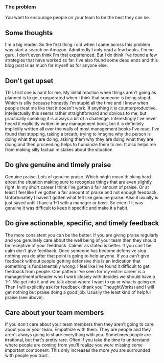 ### The problem
You want to encourage people on your team to be the best they can be.

## Some thoughts
I'm a big reader.
So the first thing I did when I came across this problem was start a search on Amazon.
Admittedly I only read a few books.
I'm no guru.
I don't even think I'm that experienced.
But I do think I've found a few strategies that have worked so far.
I've also found some dead ends and this blog post is as much for myself as for anyone else.

## Don't get upset
This first one is hard for me.
My initial reaction when things aren't going as planned is to get exasperated when I think that someone is being stupid.
Which is silly because honestly I'm stupid all the time and I know when people treat me like that it doesn't work.
If anything it is counterproductive.
Intellectually this seems rather straightforward and obvious to me, but practically speaking it is always a bit of a challenge.
Interestingly I've never heard it explicitly written in any management book, but it is definitely implicitly written all over the walls of most management books I've read.
I've found that stopping, taking a breath, trying to imagine why the person is doing what they are doing, asking them why they are doing what they are doing and then proceeding helps to humanize them to me.
It also helps me from making silly factual mistakes about the situation.

## Do give genuine and timely praise
Genuine praise.
Lots of genuine praise.
Which might mean thinking hard about the situation making sure to recognize things that are even slightly right.
In my short career I think I've gotten a fair amount of praise.
Or at least I feel like I've gotten a fair amount of praise and not enough feedback.
Unfortunately I haven't gotten what felt like genuine praise.
Also it usually is just saved until I have a 1-1 with a manager or boss.
So even if it was genuine it was difficult to keep it specific and make it a habit.

## Do give actionable, specific, and timely feedback
The more consistent you can be the better.
If you are giving praise regularly and you genuinely care about the well being of your team then they should be receptive of your feedback.
Calmer as stated is better.
If you can't be calm don't give feedback.
Once someone has become defensive stop nothing you do after that point is going to help anyone.
If you can't give feedback without people getting defensive this is an indication that something is fundamentally wrong.
I feel like I've found it difficult to get feedback from people.
One pattern I've seen for my entire career is a manager/mentor/leader who I work closely with decides we should have a 1-1.
We get into it and we talk about where I want to go or what is going on.
Then I will explicitly ask for feedback (thank you ThoughtWorks) and I will get nothing but praise doing a good job.
Usually the least kind of helpful praise (see above).

## Care about your team members
If you don't care about your team members then they aren't going to care about you or your team.
Empathize with them.
They are people and they aren't always going to share everything with you.
Sometimes people are irrational, but that's pretty rare.
Often if you take the time to understand where people are coming from you'll realize you were missing some important component.
This only increases the more you are surrounded with people you trust.
